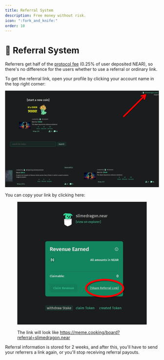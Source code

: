 ```yaml
---
title: Referral System
description: Free money without risk.
icon: ":fork_and_knife:"
order: 10
---
```


# 🍴 Referral System

Referrers get half of the [protocol fee](other/fees) (0.25% of user deposited NEAR), so there's no difference for the users whether to use a referral or ordinary link.

To get the referral link, open your profile by clicking your account name in the top right corner:

![](assets/profile.webp)

You can copy your link by clicking here:

<figure class="content-center"><img src="/assets/referral.webp" alt=""><figcaption class="caption"><p>The link will look like <a href="https://meme.cooking/board?referral=slimedragon.near">https://meme.cooking/board?referral=slimedragon.near</a></p></figcaption></figure>

Referral information is stored for 2 weeks, and after this, you'll have to send your referrers a link again, or you'll stop receiving referral payouts.
